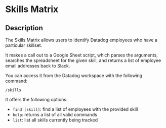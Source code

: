 # Skills Matrix

## Description
The Skills Matrix allows users to identify Datadog employees who have a particular skillset.

It makes a call out to a Google Sheet script, which parses the arguments, searches the spreadsheet for the given skill, and returns a list of employee email addresses back to Slack.

You can access it from the Datadog workspace with the following command:

`/skills`

It offers the following options:
 
 * `find [skill]`: find a list of employees with the provided skill
 * `help`: returns a list of all valid commands
 * `list`: list all skills currently being tracked